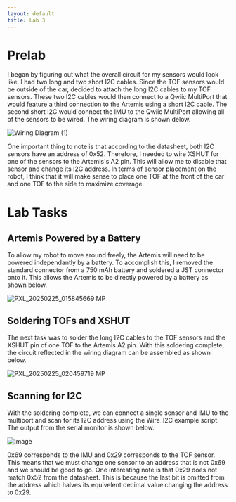 ```yaml
---
layout: default
title: Lab 3
---
```


# Prelab
I began by figuring out what the overall circuit for my sensors would look like. I had two long and two short I2C cables. Since the TOF sensors would be outside of the car, decided to attach the long I2C cables to my TOF sensors. These two I2C cables would then connect to a Qwiic MultiPort that would feature a third connection to the Artemis using a short I2C cable. The second short I2C would connect the IMU to the Qwiic MultiPort allowing all of the sensors to be wired. The wiring diagram is shown delow.

![Wiring Diagram (1)](https://github.com/user-attachments/assets/e07a25ec-351d-481c-b272-6307aef6f181)

One important thing to note is that according to the datasheet, both I2C sensors have an address of 0x52. Therefore, I needed to wire XSHUT for one of the sensors to the Artemis's A2 pin. This will allow me to disable that sensor and change its I2C address. In terms of sensor placement on the robot, I think that it will make sense to place one TOF at the front of the car and one TOF to the side to maximize coverage. 

# Lab Tasks

## Artemis Powered by a Battery
To allow my robot to move around freely, the Artemis will need to be powered independantly by a battery. To accomplish this, I removed the standard connector from a 750 mAh battery and soldered a JST connector onto it. This allows the Artemis to be directly powered by a battery as shown below.

![PXL_20250225_015845669 MP](https://github.com/user-attachments/assets/38cb4ff1-9f0c-4b6c-bb72-f7b5990165d1)

## Soldering TOFs and XSHUT
The next task was to solder the long I2C cables to the TOF sensors and the XSHUT pin of one TOF to the Artemis A2 pin. With this soldering complete, the circuit reflected in the wiring diagram can be assembled as shown below.

![PXL_20250225_020459719 MP](https://github.com/user-attachments/assets/154baf22-275b-4442-a4f8-6fcb6f057be9)

## Scanning for I2C
With the soldering complete, we can connect a single sensor and IMU to the multiport and scan for its I2C address using the Wire_I2C example script. The output from the serial monitor is shown below.

![image](https://github.com/user-attachments/assets/5fa78ee2-7a00-4e98-a882-ab626bd3a597)

0x69 corresponds to the IMU and 0x29 corresponds to the TOF sensor. This means that we must change one sensor to an address that is not 0x69 and we should be good to go. One interesting note is that 0x29 does not match 0x52 from the datasheet. This is because the last bit is omitted from the address which halves its equivelent decimal value changing the address to 0x29.












